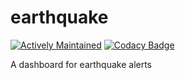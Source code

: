 # earthquake

[![Actively Maintained](https://maintained.tech/badge.svg)](https://maintained.tech/)
[![Codacy Badge](https://api.codacy.com/project/badge/Grade/06745148ec524efdaceaba400f9fc126)](https://www.codacy.com/app/ridvanbaluyos/earthquake?utm_source=github.com&utm_medium=referral&utm_content=ridvanbaluyos/earthquake&utm_campaign=badger)

A dashboard for earthquake alerts 
